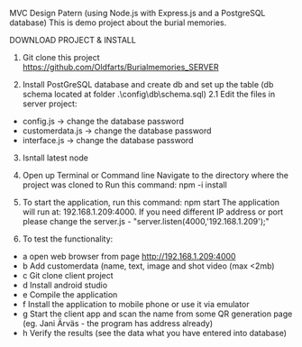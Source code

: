 MVC Design Patern (using Node.js with Express.js and a PostgreSQL database)
This is demo project about the burial memories.

DOWNLOAD PROJECT & INSTALL
1. Git clone this project 
https://github.com/Oldfarts/Burialmemories_SERVER

2. Install PostGreSQL database and create db and set up the table (db schema located at folder .\config\db\schema.sql)
2.1	Edit the files in server project:
- config.js -> change the database password
- customerdata.js -> change the database password
- interface.js  -> change the database password

3. Isntall latest node

4. Open up Terminal or Command line
Navigate to the directory where the project was cloned to
Run this command: npm -i install

5. To start the application, run this command: npm start
The application will run at: 192.168.1.209:4000. If you need different IP address or port please change the server.js - "server.listen(4000,'192.168.1.209');"

6. To test the functionality:
- a open web browser from page http://192.168.1.209:4000
- b Add customerdata (name, text, image and shot video (max <2mb)
- c Git clone client project
- d Install android studio
- e Compile the application
- f Install the application to mobile phone or use it via emulator
- g Start the client app and scan the name from some QR generation page (eg. Jani Ärväs - the program has address already)
- h Verify the results (see the data what you have entered into database)
